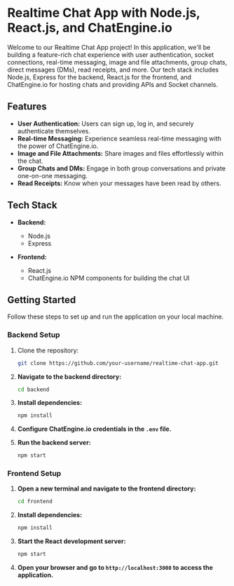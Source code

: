 # Realtime Chat App with Node.js, React.js, and ChatEngine.io

Welcome to our Realtime Chat App project! In this application, we'll be building a feature-rich chat experience with user authentication, socket connections, real-time messaging, image and file attachments, group chats, direct messages (DMs), read receipts, and more. Our tech stack includes Node.js, Express for the backend, React.js for the frontend, and ChatEngine.io for hosting chats and providing APIs and Socket channels.

## Features

- **User Authentication:** Users can sign up, log in, and securely authenticate themselves.
- **Real-time Messaging:** Experience seamless real-time messaging with the power of ChatEngine.io.
- **Image and File Attachments:** Share images and files effortlessly within the chat.
- **Group Chats and DMs:** Engage in both group conversations and private one-on-one messaging.
- **Read Receipts:** Know when your messages have been read by others.

## Tech Stack

- **Backend:**
  - Node.js
  - Express

- **Frontend:**
  - React.js
  - ChatEngine.io NPM components for building the chat UI

## Getting Started

Follow these steps to set up and run the application on your local machine.

### Backend Setup

1. Clone the repository:

   ```bash
   git clone https://github.com/your-username/realtime-chat-app.git

2. **Navigate to the backend directory:**

   ```bash
   cd backend


3. **Install dependencies:**
   
   ```bash
   npm install


4. **Configure ChatEngine.io credentials in the `.env` file.**

5. **Run the backend server:**

   ```bash
   npm start


### Frontend Setup

1. **Open a new terminal and navigate to the frontend directory:**

   ```bash
   cd frontend


2. **Install dependencies:**

   ```bash
   npm install


3. **Start the React development server:**
   
   ```bash
   npm start


4. **Open your browser and go to `http://localhost:3000` to access the application.**

